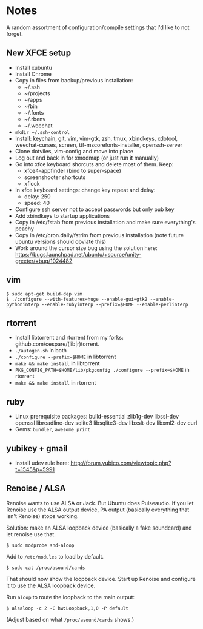 # Notes

A random assortment of configuration/compile settings that I'd like to not forget.

## New XFCE setup

* Install xubuntu
* Install Chrome
* Copy in files from backup/previous installation:
  - ~/.ssh
  - ~/projects
  - ~/apps
  - ~/bin
  - ~/.fonts
  - ~/.rbenv
  - ~/.weechat
* `mkdir ~/.ssh-control`
* Install: keychain, git, vim, vim-gtk, zsh, tmux, xbindkeys, xdotool, weechat-curses, screen,
  ttf-mscorefonts-installer, openssh-server
* Clone dotviles, vim-config and move into place
* Log out and back in for xmodmap (or just run it manually)
* Go into xfce keyboard shorcuts and delete most of them. Keep:
  - xfce4-appfinder (bind to super-space)
  - screenshooter shortcuts
  - xflock
* In xfce keyboard settings: change key repeat and delay:
  - delay: 250
  - speed: 40
* Configure ssh server not to accept passwords but only pub key
* Add xbindkeys to startup applications
* Copy in /etc/fstab from previous installation and make sure everything's peachy
* Copy in /etc/cron.daily/fstrim from previous installation (note future ubuntu versions should obviate this)
* Work around the cursor size bug using the solution here:
  https://bugs.launchpad.net/ubuntu/+source/unity-greeter/+bug/1024482

## vim

    $ sudo apt-get build-dep vim
    $ ./configure --with-features=huge --enable-gui=gtk2 --enable-pythoninterp --enable-rubyinterp --prefix=$HOME --enable-perlinterp

## rtorrent

* Install libtorrent and rtorrent from my forks: github.com/cespare/(lib|r)torrent.
* `./autogen.sh` in both
* `./configure --prefix=$HOME` in libtorrent
* `make && make install` in libtorrent
* `PKG_CONFIG_PATH=$HOME/lib/pkgconfig ./configure --prefix=$HOME` in rtorrent
* `make && make install` in rtorrent

## ruby

* Linux prerequisite packages: build-essential zlib1g-dev libssl-dev openssl libreadline-dev sqlite3 libsqlite3-dev libxslt-dev libxml2-dev curl
* Gems: `bundler`, `awesome_print`

## yubikey + gmail

* Install udev rule here: http://forum.yubico.com/viewtopic.php?t=1545&p=5991

## Renoise / ALSA

Renoise wants to use ALSA or Jack. But Ubuntu does Pulseaudio. If you let Renoise use the ALSA output device,
PA output (basically everything that isn't Renoise) stops working.

Solution: make an ALSA loopback device (basically a fake soundcard) and let renoise use that.

    $ sudo modprobe snd-aloop

Add to `/etc/modules` to load by default.

    $ sudo cat /proc/asound/cards

That should now show the loopback device. Start up Renoise and configure it to use the ALSA loopback device.

Run `aloop` to route the loopback to the main output:

    $ alsaloop -c 2 -C hw:Loopback,1,0 -P default

(Adjust based on what `/proc/asound/cards` shows.)
